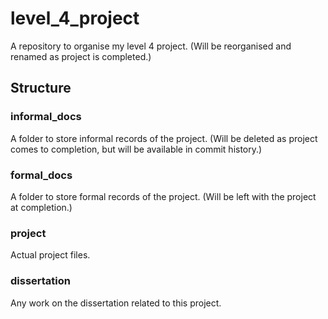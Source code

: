 # level_4_project

A repository to organise my level 4 project.
(Will be reorganised and renamed as project is completed.)

## Structure

### informal_docs
A folder to store informal records of the project.
(Will be deleted as project comes to completion, but will be available in commit history.)

### formal_docs
A folder to store formal records of the project.
(Will be left with the project at completion.)

### project
Actual project files.

### dissertation
Any work on the dissertation related to this project.